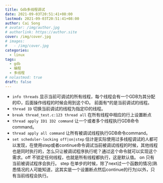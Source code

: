 ```yaml
---
title: Gdb多线程调试
date: 2021-09-03T20:51:41+08:00
lastmod: 2021-09-03T20:51:41+08:00
author: Cai Song
# avatar: /img/author.jpg
# authorlink: https://author.site
cover: /img/cover.jpg
# images:
#   - /img/cover.jpg
categories:
  - linux
tags:
  - gdb
  - 编程
  - 多线程
# nolastmod: true
draft: false
---
```


* `info threads` 显示当前可调试的所有线程，每个线程会有一个GDB为其分配的ID，后面操作线程的时候会用到这个ID。 前面有*的是当前调试的线程。
* `thread ID` 切换当前调试的线程为指定ID的线程。
* `break thread_test.c:123 thread all` 在所有线程中相应的行上设置断点
* `thread apply ID1 ID2 command` 让一个或者多个线程执行GDB命令command。 
* `thread apply all command` 让所有被调试线程执行GDB命令command。
* `set scheduler-locking off|on|step` 估计是实际使用过多线程调试的人都可以发现，在使用step或者continue命令调试当前被调试线程的时候，其他线程也是同时执行的，怎么只让被调试程序执行呢？通过这个命令就可以实现这个需求。off 不锁定任何线程，也就是所有线程都执行，这是默认值。 on 只有当前被调试程序会执行。 step 在单步的时候，除了next过一个函数的情况(熟悉情况的人可能知道，这其实是一个设置断点然后continue的行为)以外，只有当前线程会执行。

